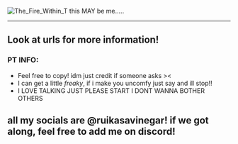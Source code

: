 ![The_Fire_Within_T](https://static.wikia.nocookie.net/projectsekai/images/1/1c/The_Fire_Within_T.png/revision/latest/scale-to-width-down/1000?cb=20210228084327)
this MAY be me.....

-----
## Look at urls for more information!
### PT INFO:
- Feel free to copy! idm just credit if someone asks ><
- I can get a little *freaky*, if i make you uncomfy just say and ill stop!!
- I LOVE TALKING JUST PLEASE START I DONT WANNA BOTHER OTHERS

## all my socials are @ruikasavinegar! if we got along, feel free to add me on discord! 
